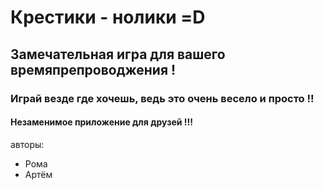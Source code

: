 # Крестики - нолики =D
## Замечательная игра для вашего времяпрепроводжения !
### Играй везде где хочешь, ведь это очень весело и просто !!
#### Незаменимое приложение для друзей !!!
авторы:
* Рома
* Артём
